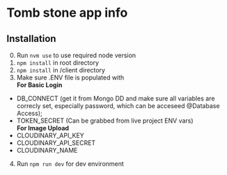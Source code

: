 # Tomb stone app info

## Installation
0. Run `nvm use` to use required node version
1. `npm install` in root directory
2. `npm install` in /client directory
3. Make sure .ENV file is populated with\
  **For Basic Login**
  - DB_CONNECT (get it from Mongo DD and make sure all variables are correcly set, especially password, which can be acceseed @Database Access);
  - TOKEN_SECRET (Can be grabbed from live project ENV vars)\
  **For Image Upload**
  - CLOUDINARY_API_KEY
  - CLOUDINARY_API_SECRET
  - CLOUDINARY_NAME
4. Run `npm run dev` for dev environment

